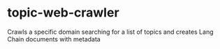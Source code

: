 # topic-web-crawler
Crawls a specific domain searching for a list of topics and creates Lang Chain documents with metadata

